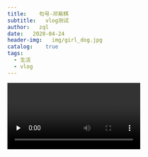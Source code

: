 ```yaml
---
title:    句号-邓紫棋
subtitle:   vlog测试
author:   zql
date:   2020-04-24
header-img:   img/girl_dog.jpg
catalog:    true
tags:
  - 生活
  - vlog
---
```


<video id="video" controls="" preload="none">
    <source id="mp4" src="/videos/videoplayback.mp4" type="video/mp4">
</video>
